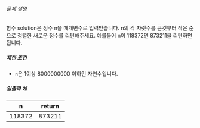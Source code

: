 ###### 문제 설명

함수 solution은 정수 n을 매개변수로 입력받습니다. n의 각 자릿수를 큰것부터 작은 순으로 정렬한 새로운 정수를 리턴해주세요. 예를들어 n이 118372면 873211을 리턴하면 됩니다.

##### 제한 조건

*   `n`은 1이상 8000000000 이하인 자연수입니다.

##### 입출력 예

**n**|**return**
:-----:|:-----:
118372|873211